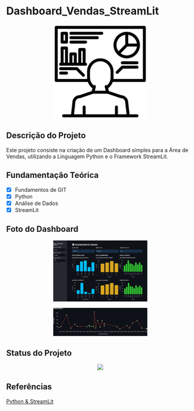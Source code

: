 ﻿# Dashboard_Vendas_StreamLit

<p align="center">
  <img src = './img01.png' width = '50%'>
</p>

## Descrição do Projeto

Este projeto consiste na criação de um Dashboard simples para a Área de Vendas, utilizando a Linguagem Python e o Framework StreamLit.

## Fundamentação Teórica

- [x] Fundamentos de GIT
- [x] Python
- [x] Análise de Dados 
- [x] StreamLit

## Foto do Dashboard
<p align="center">
  <img src = './img02.png' width = '50%'>
</p>
<p align="center">
  <img src = './img03.png' width = '50%'>
</p>

## Status do Projeto

<p align="center">
<img src="http://img.shields.io/static/v1?label=STATUS&message=FINALIZADO&color=GREEN&style=for-the-badge"/>
</p>

## Referências

[Python & StreamLit](https://www.udemy.com/course/dashboard-com-streamlit/)



